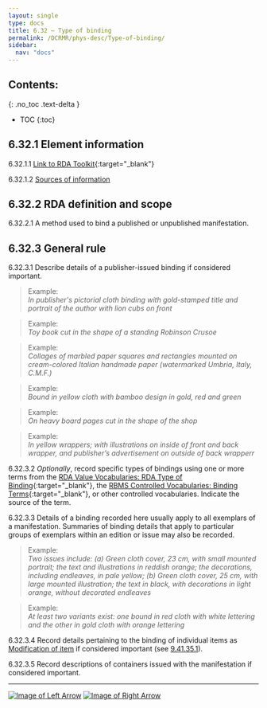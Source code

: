 ```yaml
---
layout: single
type: docs
title: 6.32 — Type of binding
permalink: /DCRMR/phys-desc/Type-of-binding/
sidebar:
  nav: "docs"
---
```


## Contents:
{: .no_toc .text-delta }

- TOC
{:toc}

## 6.32.1 Element information

<a name="6.32.1.1">6.32.1.1</a> [Link to RDA Toolkit](https://beta.rdatoolkit.org/Content?externalId=en-US_ala-4b9320ad-5cf8-31b7-aad2-7d4b60070bbb){:target="_blank"}

<a name="6.32.1.2">6.32.1.2</a> [Sources of information](/DCRMR/phys-desc/#6011-sources-of-information)  

## 6.32.2 RDA definition and scope

<a name="6.32.2.1">6.32.2.1</a> A method used to bind a published or unpublished manifestation.

## 6.32.3 General rule 

<a name="6.32.3.1">6.32.3.1</a> Describe details of a publisher-issued binding if considered important.

>Example:  
><CITE>In publisher's pictorial cloth binding with gold-stamped title and portrait of the author with lion cubs on front</CITE>

>Example:  
><CITE>Toy book cut in the shape of a standing Robinson Crusoe</CITE>

>Example:  
><CITE>Collages of marbled paper squares and rectangles mounted on cream-colored Italian handmade paper (watermarked Umbria, Italy, C.M.F.)</CITE>

>Example:  
><CITE>Bound in yellow cloth with bamboo design in gold, red and green </CITE>

>Example:  
><CITE>On heavy board pages cut in the shape of the shop</CITE>

>Example:  
><CITE>In yellow wrappers; with illustrations on inside of front and back wrapper, and publisher’s advertisement on outside of back wrapperr</CITE>

<a name="6.32.3.2">6.32.3.2</a> *Optionally*, record specific types of bindings using one or more terms from the [RDA Value Vocabularies: RDA Type of Binding](http://www.rdaregistry.info/termList/RDATypeOfBinding/){:target="_blank"},
 the [RBMS Controlled Vocabularies: Binding Terms](http://rbms.info/vocabularies/binding/alphabetical_list.htm){:target="_blank"}, or other controlled vocabularies. Indicate the source of the term.

<a name="6.32.3.3">6.32.3.3</a> Details of a binding recorded here usually apply to all exemplars of a manifestation. Summaries of binding details that apply to particular groups of exemplars within an edition or issue may also be recorded.

>Example:  
><CITE>Two issues include: (a) Green cloth cover, 23 cm, with small mounted portrait; the text and illustrations in reddish orange; the decorations, including endleaves, in pale yellow; (b) Green cloth cover, 25 cm, with large mounted illustration; the text in black, with decorations in light orange, without decorated endleaves</CITE>

>Example:  
><CITE>At least two variants exist: one bound in red cloth with white lettering and the other in gold cloth with orange lettering</CITE>

<a name="6.32.3.4">6.32.3.4</a> Record details pertaining to the binding of individual items as [Modification of item](/DCRMR/additional-notes/Modification-of-item/) if considered important (see [9.41.35.1](/DCRMR/additional-notes/Modification-of-item/#9.41.35.1)).

<a name="6.32.3.5">6.32.3.5</a> Record descriptions of containers issued with the manifestation if considered important. 

---

[![Image of Left Arrow](https://rbms-bsc.github.io/DCRMR/assets/pictures/navigation/Arrow_Left.png "6.315 — Details of font size")](/DCRMR/phys-desc/Details-of-font-size/) [![Image of Right Arrow](https://rbms-bsc.github.io/DCRMR/assets/pictures/navigation/Arrow_Right.png "6.33 — Content type")](/DCRMR/phys-desc/Content-type/)
